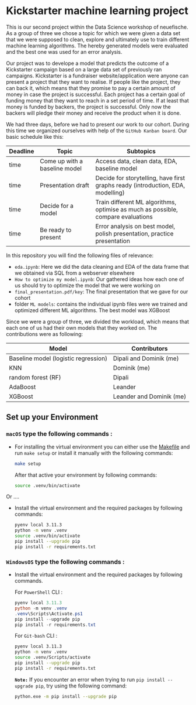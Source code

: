 # Kickstarter machine learning project

This is our second project within the Data Science workshop of neuefische. As a group of three we chose a topic for which we were given a data set that we were supposed to clean, explore and ultimately use to train different machine learning algorithms. The hereby generated models were evaluated and the best one was used for an error analysis.

Our project was to develope a model that predicts the outcome of a Kickstarter campaign based on a large data set of previously ran campaigns. Kickstarter is a fundraiser website/application were anyone can present a project that they want to realise. If people like the project, they can back it, which means that they promise to pay a certain amount of money in case the project is successful. Each project has a certain goal of funding money that they want to reach in a set period of time. If at least that money is funded by backers, the project is successful. Only now the backers will pledge their money and receive the product when it is done.

We had three days, before we had to present our work to our cohort. During this time we organized ourselves with help of the `GitHub Kanban board`. Our basic schedule like this:

|Deadline|Topic|Subtopics|
|---|---|---|
|time|Come up with a baseline model|Access data, clean data, EDA, baseline model|
|time|Presentation draft|Decide for storytelling, have first graphs ready (introduction, EDA, modelling)|
|time|Decide for a model|Train different ML algorithms, optimise as much as possible, compare evaluations|
|time|Be ready to present|Error analysis on best model, polish presentation, practice presentation|

In this repository you will find the following files of relevance:
- `eda.ipynb`: Here we did the data cleaning and EDA of the data frame that we obtained via SQL from a webserver elsewhere
- `How to optimize my model.ipynb`: Our gathered ideas how each one of us should try to optimize the model that we were working on
- `final_presentation.pdf/key`: The final presentation that we gave for our cohort
- folder `ML models`: contains the individual ipynb files were we trained and optimized different ML algorithms. The best model was XGBoost

Since we were a group of three, we divided the workload, which means that each one of us had their own models that they worked on. The contributions were as following:

|Model|Contributors|
|---|---|
|Baseline model (logistic regression)|Dipali and Dominik (me)|
|KNN|Dominik (me)|
|random forest (RF)|Dipali|
|AdaBoost|Leander|
|XGBoost|Leander and Dominik (me)|

## Set up your Environment

### **`macOS`** type the following commands : 

- For installing the virtual environment you can either use the [Makefile](Makefile) and run `make setup` or install it manually with the following commands:

     ```BASH
    make setup
    ```
    After that active your environment by following commands:
    ```BASH
    source .venv/bin/activate
    ```
Or ....
- Install the virtual environment and the required packages by following commands:

    ```BASH
    pyenv local 3.11.3
    python -m venv .venv
    source .venv/bin/activate
    pip install --upgrade pip
    pip install -r requirements.txt
    ```
    
### **`WindowsOS`** type the following commands :

- Install the virtual environment and the required packages by following commands.

   For `PowerShell` CLI :

    ```PowerShell
    pyenv local 3.11.3
    python -m venv .venv
    .venv\Scripts\Activate.ps1
    pip install --upgrade pip
    pip install -r requirements.txt
    ```

    For `Git-bash` CLI :
  
    ```BASH
    pyenv local 3.11.3
    python -m venv .venv
    source .venv/Scripts/activate
    pip install --upgrade pip
    pip install -r requirements.txt
    ```

    **`Note:`**
    If you encounter an error when trying to run `pip install --upgrade pip`, try using the following command:
    ```Bash
    python.exe -m pip install --upgrade pip
    ```
